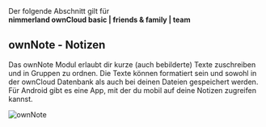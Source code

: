 <div class="alert alert-info">
Der folgende Abschnitt gilt für <br>
<strong>nimmerland ownCloud basic | friends & family | team</strong>
</div>

## ownNote - Notizen
Das ownNote Modul erlaubt dir kurze (auch bebilderte) Texte zuschreiben und in Gruppen zu ordnen. Die Texte können formatiert sein und sowohl in der ownCloud Datenbank als auch bei deinen Dateien gespeichert werden. Für Android gibt es eine App, mit der du mobil auf deine Notizen zugreifen kannst.

![ownNote](https://lehre.nimmerland.de/s/sndYct2qUqo5E4g/download)

